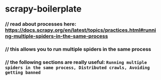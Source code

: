 # scrapy-boilerplate
### // read about processes here: https://docs.scrapy.org/en/latest/topics/practices.html#running-multiple-spiders-in-the-same-process
### // this allows you to run multiple spiders in the same process
### // the following sections are really useful: ```Running multiple spiders in the same process, Distributed crawls, Avoiding getting banned```
